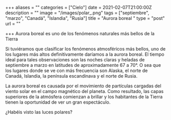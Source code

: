 +++
aliases = ""
categories = ["Cielo"]
date = 2021-02-07T21:00:00Z
description = ""
image = "/images/polar_.png"
tags = ["septiembre", "marzo", "Canadá", "Islandia", "Rusia"]
title = "Aurora boreal "
type = "post"
url = ""

+++
Aurora boreal es uno de los fenómenos naturales más bellos de la Tierra  
  
Si tuviéramos que clasificar los fenómenos atmosféricos más bellos, uno de los lugares más altos definitivamente daríamos a la aurora boreal. El tiempo ideal para tales observaciones son las noches claras y heladas de septiembre a marzo en latitudes de aproximadamente 67 a 70°. O sea que los lugares donde se ve con más frecuencia son Alaska, el norte de Canadá, Islandia, la península escandinava y el norte de Rusia.  
  
La aurora boreal es causada por el movimiento de partículas cargadas del viento solar en el campo magnético del planeta. Como resultado, las capas superiores de la atmósfera comienzan a brillar y los habitantes de la Tierra tienen la oportunidad de ver un gran espectáculo.  
  
¿Habéis visto las luces polares?